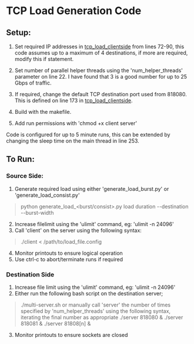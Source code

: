 # TCP Load Generation Code

## Setup:

1. Set required IP addresses in [tcp_load_clientside](tcp_load_clientside.cpp) from lines 72-90, this code assumes up to a maximum of 4 destinations, if more are required, modify this if statement.

2. Set number of parallel helper threads using the 'num_helper_threads' parameter on line 22. I have found that 3 is a good number for up to 25 Gbps of traffic.

3. If required, change the default TCP destination port used from 818080. This is defined on line 173 in [tcp_load_clientside](tcp_load_clientside.cpp).

3. Build with the makefile.

4. Add run permissions with 'chmod +x client server'

Code is configured for up to 5 minute runs, this can be extended by changing the sleep time on the main thread in line 253.

## To Run:

### Source Side:
1. Generate required load using either 'generate_load_burst.py' or 'generate_load_consist.py'
> python generate_load_<burst/consist>.py load duration --destination --burst-width 
2. Increase filelimit using the 'ulimit' command, eg: 'ulimit -n 24096'
3. Call 'client' on the server using the following syntax:
> ./client < /path/to/load_file.config
4. Monitor printouts to ensure logical operation
5. Use ctrl-c to abort/terminate runs if required

### Destination Side
1. Increase file limit using the 'ulimit' command, eg: 'ulimit -n 24096'
2. Either run the following bash script on the destination server;
> ./multi-server.sh
or manually call 'server' the number of times specified by 'num_helper_threads' using the following syntax, iterating the final number as appropriate
> ./server 818080 &
> ./server 818081 &
> ./server 81808[n] &
3. Monitor printouts to ensure sockets are closed